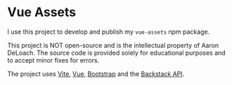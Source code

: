 # Vue Assets

I use this project to develop and publish my `vue-assets` npm package.

This project is NOT open-source and is the intellectual property of Aaron DeLoach. The source code is provided solely for educational purposes and to accept minor fixes for errors.

The project uses [Vite](https://vitejs.dev/), [Vue](https://vuejs.org/), [Bootstrap](https://getbootstrap.com/) and the [Backstack API](https://backstack.com).
